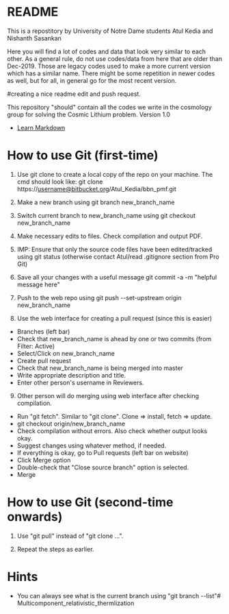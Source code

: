 # README #

This is a repostitory by University of Notre Dame students Atul Kedia and Nishanth Sasankan

Here you will find a lot of codes and data that look very similar to each other. As a general rule, do not use
codes/data from here that are older than Dec-2019. Those are legacy codes used to make a more current version
which has a similar name. There might be some repetition in newer codes as well, but for all, in general go 
for the most recent version.



#creating a nice readme edit and push request.

This repository "should" contain all the codes we write in the cosmology group for solving the Cosmic Lithium problem.
Version 1.0
* [Learn Markdown](https://bitbucket.org/tutorials/markdowndemo)


How to use Git (first-time)
===========================

1. Use git clone to create a local copy of the repo on your machine. The cmd
should look like: 
git clone https://username@bitbucket.org/Atul_Kedia/bbn_pmf.git

2. Make a new branch using
git branch new_branch_name

3. Switch current branch to new_branch_name using
git checkout new_branch_name

4. Make necessary edits to files. Check compilation and output PDF.

5. IMP: Ensure that only the source code files have been edited/tracked using
git status (otherwise contact Atul/read .gitignore section from Pro Git)

6. Save all your changes with a useful message
git commit -a -m "helpful message here"

7. Push to the web repo using
git push --set-upstream origin new_branch_name

8. Use the web interface for creating a pull request (since this is easier)
* Branches (left bar) 
* Check that new_branch_name is ahead by one or two commits  (from Filter: Active) 
* Select/Click on new_branch_name
* Create pull request
* Check that new_branch_name is being merged into master
* Write appropriate description and title.
* Enter other person's username in Reviewers.

9. Other person will do merging using web interface after checking compilation.
* Run "git fetch". Similar to "git clone". Clone => install, fetch => update.
* git checkout origin/new_branch_name
* Check compilation without errors. Also check whether output looks okay.
* Suggest changes using whatever method, if needed.
* If everything is okay, go to Pull requests (left bar on website)
* Click Merge option
* Double-check that "Close source branch" option is selected.
* Merge

How to use Git (second-time onwards)
====================================

1. Use "git pull" instead of "git clone ...".

2. Repeat the steps as earlier.

Hints
=====
* You can always see what is the current branch using "git branch --list"# Multicomponent_relativistic_thermlization
